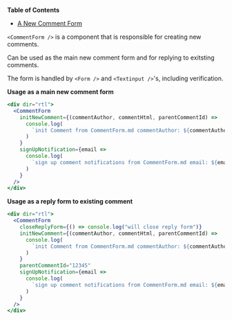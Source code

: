 <!-- START doctoc generated TOC please keep comment here to allow auto update -->

<!-- DON'T EDIT THIS SECTION, INSTEAD RE-RUN doctoc TO UPDATE -->

**Table of Contents**

* [A New Comment Form](#a-new-comment-form)

<!-- END doctoc generated TOC please keep comment here to allow auto update -->

`<CommentForm />` is a component that is responsible for creating new comments.

Can be used as the main new comment form and for replying to exitsting comments.

The form is handled by `<Form />` and `<Textinput />`'s, including verification.

**Usage as a main new comment form**

```jsx
<div dir="rtl">
  <CommentForm
    initNewComment={(commentAuthor, commentHtml, parentCommentId) =>
      console.log(
        `init Comment from CommentForm.md commentAuthor: ${commentAuthor}, commentHtml: ${commentHtml} parentCommentId: ${parentCommentId}`
      )
    }
    signUpNotification={email =>
      console.log(
        `sign up comment notifications from CommentForm.md email: ${email}`
      )
    }
  />
</div>
```

**Usage as a reply form to existing comment**

```jsx
<div dir="rtl">
  <CommentForm
    closeReplyForm={() => console.log("will close reply form")}
    initNewComment={(commentAuthor, commentHtml, parentCommentId) =>
      console.log(
        `init Comment from CommentForm.md commentAuthor: ${commentAuthor}, commentHtml: ${commentHtml} parentCommentId: ${parentCommentId}`
      )
    }
    parentCommentId="12345"
    signUpNotification={email =>
      console.log(
        `sign up comment notifications from CommentForm.md email: ${email}`
      )
    }
  />
</div>
```
